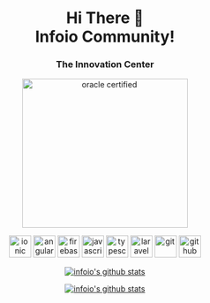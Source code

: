 <h1 align="center">
Hi There 👋 <br> 
Infoio Community!
</h1>

<h3 align="center">
The Innovation Center
</h3>

 <p align="center">
  <img src="https://d1jnx9ba8s6j9r.cloudfront.net/blog/wp-content/uploads/2018/01/2-2-768x685.png" alt="oracle certified" width="300" height="270"/>
  <!-- <img src="https://habib.al-mawali.com/wp-content/uploads/KTBase-Technologies.png" alt="ktbase" width="133" height="80"/> -->
 </p>

<p align="center">
  <img src="https://www.vectorlogo.zone/logos/ionicframework/ionicframework-icon.svg" alt="ionic" width="40" height="40"/>
  <img src="https://seeklogo.com/images/A/angular-logo-CF8B6B5B10-seeklogo.com.png" alt="angular" width="40" height="40"/>
  <img src="https://www.vectorlogo.zone/logos/firebase/firebase-icon.svg" alt="firebase" width="40" height="40"/>
  <img src="https://devicons.github.io/devicon/devicon.git/icons/javascript/javascript-original.svg" alt="javascript" width="40" height="40"/>  
  <img src="https://devicons.github.io/devicon/devicon.git/icons/typescript/typescript-original.svg" alt="typescript" width="40" height="40"/> 
  
  <img src="https://upload.vectorlogo.zone/logos/laravel/images/fd9bffa7-873e-4946-92bc-815ed69faeec.svg" alt="laravel" width="40" height="40"/>
  
  <img src="https://www.vectorlogo.zone/logos/git-scm/git-scm-icon.svg" alt="git" width="40" height="40"/> 
  <img src="https://www.vectorlogo.zone/logos/github/github-tile.svg" alt="github" width="40" height="40"/> 
 </p>
 

<p align="center">
  <a href="https://github.com/infoio">
    <img src="https://github-readme-stats.vercel.app/api?username=infoio&count_private=true&hide_border=true&show_icons=true &theme=flag-india " alt="infoio's github stats">
  </a>
</p>


<p align="center">
  <a href="https://github.com/infoio">
    <img src="https://github-readme-stats.vercel.app/api/top-langs/?username=infoio&langs_count=8 &layout=compact&hide_border=true&show_icons=true&count_private=true" alt="infoio's github stats">
  </a>
</p>


